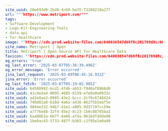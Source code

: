 ```yaml
---
site_uuid: 20e693d0-2bd6-4c69-be35-73288218a277
url: ""'https://www.metriport.com/'""
tags:
- Software-Development
- Lego-Kit-Engineering-Tools
- data-api
- for-healthcare
image: ""https://cdn.prod.website-files.com/640036547d68f8c201789d8c/66e9fec5ff00b3f180f9e116_2024WebsiteOG.png""
site_name: Metriport | Open
title: Metriport | Open-Source API for Healthcare Data
favicon: ""https://cdn.prod.website-files.com/640036547d68f8c201789d8c/640048b70539cf55188c2d93_JustLogo%2032.png""
og_errors: 'true'
og_last_error: '2025-03-07T05:36:39.496Z'
og_error_message: 'Error occurred'
jina_last_request: '2025-03-09T06:45:16.932Z'
jina_error: 'Error occurred'
og_last_fetch: '2025-03-07T05:19:02.905Z'
site_uuid: 64580992-bcd1-4f4b-ab53-f940af8966d0
site_uuid: 41cdeda4-0095-4605-8159-e7e0a0e0933c
site_uuid: a42e8ae2-0985-43e2-bccc-2cf9c6748424
site_uuid: 740d81a0-b18d-4a6a-a436-862f5b5eaf5e
site_uuid: d844e332-94b7-41e1-a985-9d37197cc59e
site_uuid: a7776e88-32f4-45e2-8c23-1b6c88765ba3
site_uuid: 6aa0863a-6b7f-4a66-afda-9616dfddda98
site_uuid: 1be0ac43-5733-487f-b365-c2f95e2e0a99
---
```


